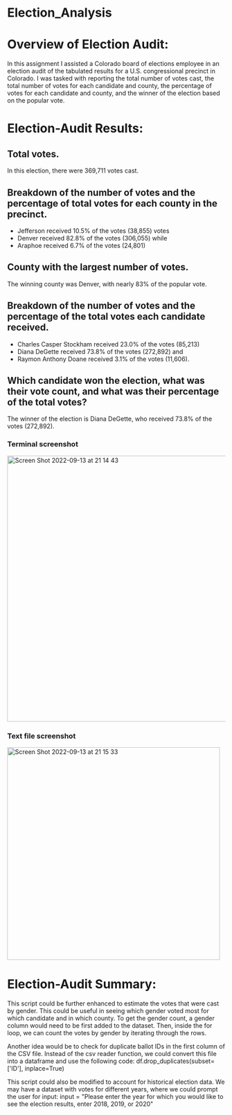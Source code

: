# Election_Analysis

# Overview of Election Audit: 
In this assignment I assisted a Colorado board of elections employee in an election audit of the tabulated results for a U.S. congressional precinct in Colorado. I was tasked with reporting the total number of votes cast, the total number of votes for each candidate and county, the percentage of votes for each candidate and county, and the winner of the election based on the popular vote.

# Election-Audit Results: 

## Total votes.
In this election, there were 369,711 votes cast.

## Breakdown of the number of votes and the percentage of total votes for each county in the precinct.
* Jefferson received 10.5% of the votes (38,855) votes 
* Denver received 82.8% of the votes (306,055) while 
* Araphoe received 6.7% of the votes (24,801)

## County with the largest number of votes.
The winning county was Denver, with nearly 83% of the popular vote.

## Breakdown of the number of votes and the percentage of the total votes each candidate received.
* Charles Casper Stockham received 23.0% of the votes (85,213) 
* Diana DeGette received 73.8% of the votes (272,892) and 
* Raymon Anthony Doane received 3.1% of the votes (11,606).

## Which candidate won the election, what was their vote count, and what was their percentage of the total votes?
The winner of the election is Diana DeGette, who received 73.8% of the votes (272,892).

### Terminal screenshot 
<img width="614" alt="Screen Shot 2022-09-13 at 21 14 43" src="https://user-images.githubusercontent.com/80678332/190037369-4fef61aa-04ae-4c79-b362-a3d89b56c2f2.png">


### Text file screenshot 

<img width="491" alt="Screen Shot 2022-09-13 at 21 15 33" src="https://user-images.githubusercontent.com/80678332/190037380-3009224a-001d-4e12-9dbd-71c60a1b117e.png">

# Election-Audit Summary: 
This script could be further enhanced to estimate the votes that were cast by gender. This could be useful in seeing which gender voted most for which candidate and in which county. To get the gender count, a gender column would need to be first added to the dataset. Then, inside the for loop, we can count the votes by gender by iterating through the rows.   

Another idea would be to check for duplicate ballot IDs in the first column of the CSV file. Instead of the csv reader function, we could convert this file into a dataframe and use the following code: df.drop_duplicates(subset=['ID'], inplace=True)

This script could also be modified to account for historical election data. We may have a dataset with votes for different years, where we could prompt the user for input: input = "Please enter the year for which you would like to see the election results, enter 2018, 2019, or 2020" 



